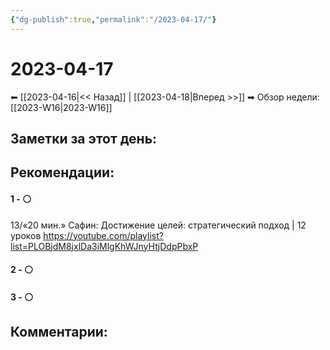 ```yaml
---
{"dg-publish":true,"permalink":"/2023-04-17/"}
---
```


# 2023-04-17

⬅  [[2023-04-16\|<<  Назад]] | [[2023-04-18\|Вперед >>]]  ➡
Обзор недели: [[2023-W16\|2023-W16]]


## Заметки за этот день:



## Рекомендации:

#### 1 - ⚪ 
13/«20 мин.» Сафин: Достижение целей: стратегический подход | 12 уроков
https://youtube.com/playlist?list=PLOBjdM8jxlDa3iMlgKhWJnyHtjDdpPbxP

#### 2 - ⚪ 

#### 3 - ⚪ 


## Комментарии:
